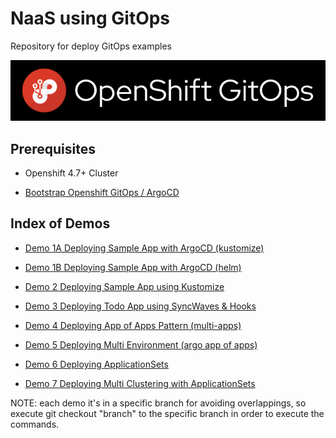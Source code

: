 # NaaS using GitOps

Repository for deploy GitOps examples

![alt text](https://raw.githubusercontent.com/jgwest/docs/app-set-introduction-blog/assets/openshift-gitops-banner.png)

## Prerequisites

* Openshift 4.7+ Cluster

* [Bootstrap Openshift GitOps / ArgoCD](https://github.com/RedHat-EMEA-SSA-Team/ns-gitops/tree/bootstrap)

## Index of Demos

* [Demo 1A Deploying Sample App with ArgoCD (kustomize)](https://github.com/RedHat-EMEA-SSA-Team/ns-gitops/tree/single-app)

* [Demo 1B Deploying Sample App with ArgoCD (helm)](https://github.com/RedHat-EMEA-SSA-Team/ns-gitops/tree/single-app-helm)

* [Demo 2 Deploying Sample App using Kustomize](https://github.com/RedHat-EMEA-SSA-Team/ns-gitops/tree/single-app#simple-app-with-kustomize)

* [Demo 3 Deploying Todo App using SyncWaves & Hooks](https://github.com/RedHat-EMEA-SSA-Team/ns-gitops/tree/app-syncwaves)

* [Demo 4 Deploying App of Apps Pattern (multi-apps)](https://github.com/RedHat-EMEA-SSA-Team/ns-apps/tree/app-of-apps)

* [Demo 5 Deploying Multi Environment (argo app of apps)](https://github.com/RedHat-EMEA-SSA-Team/ns-gitops/tree/multienv)

* [Demo 6 Deploying ApplicationSets](https://github.com/RedHat-EMEA-SSA-Team/ns-gitops/tree/appsets)

* [Demo 7 Deploying Multi Clustering with ApplicationSets](https://github.com/RedHat-EMEA-SSA-Team/ns-gitops/tree/multicluster)

NOTE: each demo it's in a specific branch for avoiding overlappings, so execute git checkout
"branch" to the specific branch in order to execute the commands.
